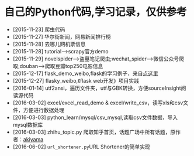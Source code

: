 自己的Python代码,学习记录，仅供参考
====================================
* [2015-11-23] 爬虫代码
* [2015-11-27] 华尔街新闻，网易新闻排行榜
* [2015-11-28] 去哪儿网机票信息
* [2015-11-28] tutorial-->scrapy官方demo
* [2015-11-29] novelspider-->盗墓笔记爬虫;wechat_spider-->微信公众号爬取;douban-->爬取豆瓣top250电影信息
* [2015-12-17] flask_demo_weibo,flask的学习例子，来自[点这里](http://www.pythondoc.com/flask-mega-tutorial/webforms.html)
* [2015-12-27] flasky_weibo,《flask web开发》项目实践
* [2016-01-14] utf2ansi，遍历文件夹，utf与GBK转换，方便sourceInsight阅读源代码
* [2016-03-02] excel/excel_read_demo & excel/write_csv，读写xls和csv文件，方便进行数据处理
* [2016-03-03] python_learn/mysql/csv_mysql,读取csv文件数据，导入mysql数据库
* [2016-03-03] zhihu_topic.py 爬取知乎首页，话题广场中所有话题，原作者：[akiyama](http://www.akiyamayzw.com/%E7%88%AC%E8%99%AB%E8%8E%B7%E5%8F%96%E7%9F%A5%E4%B9%8E%E8%AF%9D%E9%A2%98/)
* [2016-06-02] `url_shortener.py`URL Shortener的简单实现